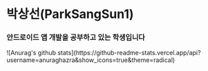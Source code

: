 <h1>박상선(ParkSangSun1)</h1> 
<h3>안드로이드 앱 개발을 공부하고 있는 학생입니다</h3>
![Anurag's github stats](https://github-readme-stats.vercel.app/api?username=anuraghazra&show_icons=true&theme=radical)


<!--
**ParkSangSun1/ParkSangSun1** is a ✨ _special_ ✨ repository because its `README.md` (this file) appears on your GitHub profile.

Here are some ideas to get you started:

- 🔭 I’m currently working on ...
- 🌱 I’m currently learning ...
- 👯 I’m looking to collaborate on ...
- 🤔 I’m looking for help with ...
- 💬 Ask me about ...
- 📫 How to reach me: ...
- 😄 Pronouns: ...
- ⚡ Fun fact: ...
-->
